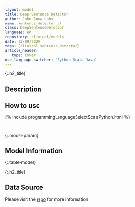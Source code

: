 ```yaml
---
layout: model
title: Deep Sentence Detector
author: John Snow Labs
name: sentence_detector_dl
class: DeepSentenceDetector
language: en
repository: clinical/models
date: 13/09/2020
tags: [clinical,sentence_detector]
article_header:
   type: cover
use_language_switcher: "Python-Scala-Java"
---
```


{:.h2_title}
## Description 






## How to use 
<div class="tabs-box" markdown="1">

{% include programmingLanguageSelectScalaPython.html %}

```python

```

```scala

```
</div>



{:.model-param}
## Model Information
{:.table-model}





{:.h2_title}
## Data Source
Please visit the [repo](https://github.com/dbmdz/deep-eos) for more information

